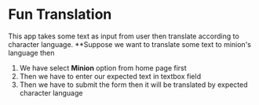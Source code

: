 # Fun Translation
This app takes some text as input from user then translate according to character language. 
**Suppose we want to translate some text to minion's language then
1. We have select **Minion** option from home page first
2. Then we have to enter our expected text in textbox field 
3. Then we have to submit the form then it will be translated by expected character language
